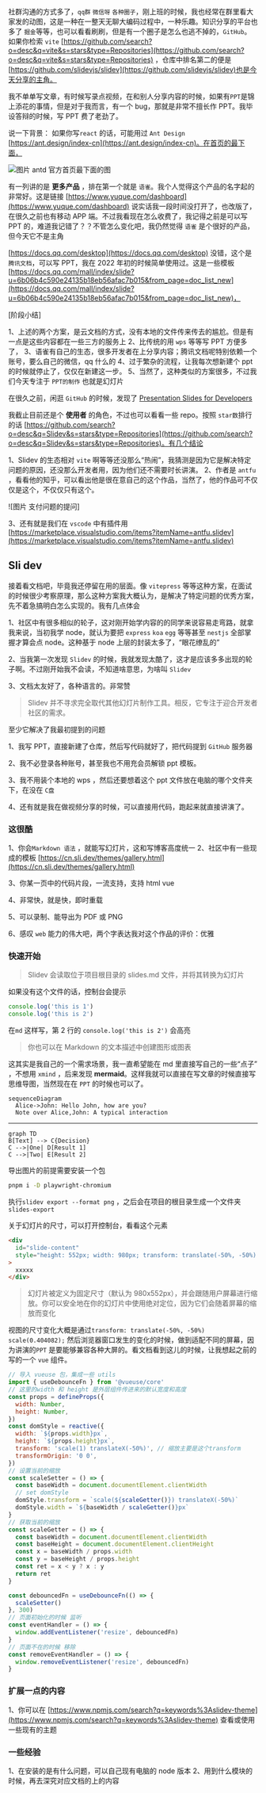 社群沟通的方式多了，`qq群` `微信呀` `各种圈子`，刚上班的时候，我也经常在群里看大家发的动图，这是一种在一整天无聊大编码过程中，一种乐趣。知识分享的平台也多了 `掘金`等等，也可以看看刷刷，但是有一个圈子是怎么也逃不掉的，`GitHub`。如果你检索 `vite` [https://github.com/search?o=desc&q=vite&s=stars&type=Repositories](https://github.com/search?o=desc&q=vite&s=stars&type=Repositories) ，仓库中排名第二的便是[https://github.com/slidevjs/slidev](https://github.com/slidevjs/slidev)也是今天分享的主角。

我不单单写文章，有时候写录点视频，在和别人分享内容的时候，如果有`PPT`是锦上添花的事情，但是对于我而言，有一个 bug，那就是非常不擅长作 PPT。我毕设答辩的时候，写 PPT 费了老劲了。

说一下背景：
如果你写`react` 的话，可能用过 `Ant Design` [https://ant.design/index-cn](https://ant.design/index-cn)。在首页的最下面，

![图片 antd 官方首页最下面的图]()

有一列讲的是 **更多产品** ，排在第一个就是 `语雀`。我个人觉得这个产品的名字起的非常好。这是链接 [https://www.yuque.com/dashboard](https://www.yuque.com/dashboard) 说实话我一段时间没打开了，也改版了，在很久之前也有移动 APP 端。不过我看现在怎么收费了，我记得之前是可以写 PPT 的，难道我记错了？？不管怎么变化吧，我仍然觉得 `语雀` 是个很好的产品，但今天它不是主角

[https://docs.qq.com/desktop](https://docs.qq.com/desktop) 没错，这个是 `腾讯文档`，可以写 PPT，我在 2022 年初的时候简单使用过。这是一些模板 [https://docs.qq.com/mall/index/slide?u=6b06b4c590e24135b18eb56afac7b015&from_page=doc_list_new](https://docs.qq.com/mall/index/slide?u=6b06b4c590e24135b18eb56afac7b015&from_page=doc_list_new)，

[阶段小结]

1、上述的两个方案，是云文档的方式，没有本地的文件传来传去的尴尬。但是有一点是这些内容都在一些三方的服务上
2、比传统的用 `wps` 等等写 PPT 方便多了，
3、语雀有自己的生态，很多开发者在上分享内容；腾讯文档呢特别依赖一个账号，要么自己的微信，qq 什么的
4、过于繁杂的流程，让我每次想新建个 ppt 的时候就停止了，仅仅在新建这一步。
5、当然了，这种类似的方案很多，不过我们今天专注于 `PPT的制作` 也就是幻灯片

在很久之前，闲逛 `GitHub` 的时候，发现了 [Presentation Slides for Developers](https://github.com/orgs/slidevjs/repositories?q=&type=all&language=&sort=stargazers)

我截止目前还是个 **使用者** 的角色，不过也可以看看一些 repo。按照 `star数`排行的话 [https://github.com/search?o=desc&q=Slidev&s=stars&type=Repositories](https://github.com/search?o=desc&q=Slidev&s=stars&type=Repositories)。有几个结论

1、Slidev 的生态相对 `vite` 啊等等还没那么“热闹”，我猜测是因为它是解决特定问题的原因，还没那么开发者用，因为他们还不需要时长讲演。
2、作者是 `antfu` ，看看他的知乎，可以看出他是很在意自己的这个作品，当然了，他的作品可不仅仅是这个，不仅仅只有这个。

![图片 支付问题的提问]

3、还有就是我们在 `vscode` 中有插件用 [https://marketplace.visualstudio.com/items?itemName=antfu.slidev](https://marketplace.visualstudio.com/items?itemName=antfu.slidev)

## Sli dev

接着看文档吧，毕竟我还停留在用的层面。像 `vitepress` 等等这种方案，在面试的时候很少考察原理，那么这种方案我大概认为，是解决了特定问题的优秀方案，先不着急搞明白怎么实现的。我有几点体会

1、社区中有很多相似的轮子，这对刚开始学内容的的同学来说容易走弯路，就拿我来说，当初我学 node，就认为要把 `express` `koa` `egg` 等等甚至 `nestjs` 全部掌握才算会点 node。这种基于 node 上层的封装太多了，“眼花缭乱的”

2、当我第一次发现 `Slidev` 的时候，我就发现太酷了，这才是应该多多出现的轮子啊。不过刚开始我不会读，不知道啥意思，为啥叫 `Slidev`

3、文档太友好了，各种语言的。非常赞

> Slidev 并不寻求完全取代其他幻灯片制作工具。相反，它专注于迎合开发者社区的需求。

至少它解决了我最初提到的问题

1、我写 PPT，直接新建了仓库，然后写代码就好了，把代码提到 `GitHub` 服务器

2、我不必登录各种账号，甚至我也不用充会员解锁 ppt 模板。

3、我不用装个本地的 wps ，然后还要想着这个 ppt 文件放在电脑的哪个文件夹下，在没在 `C盘`

4、还有就是我在做视频分享的时候，可以直接用代码，跑起来就直接讲演了。

### 这很酷

1、你会`Markdown 语法` ，就能写幻灯片，这和写博客高度统一
2、社区中有一些现成的模板 [https://cn.sli.dev/themes/gallery.html](https://cn.sli.dev/themes/gallery.html)

3、你某一页中的代码片段，一流支持，支持 html vue

4、非常快，就是快，即时重载

5、可以录制、能导出为 PDF 或 PNG

6、感叹 `web` 能力的伟大吧，两个字表达我对这个作品的评价：优雅

### 快速开始

> Slidev 会读取位于项目根目录的 slides.md 文件，并将其转换为幻灯片

如果没有这个文件的话，控制台会提示

```ts {2}
console.log('this is 1')
console.log('this is 2')
```

在`md` 这样写，第 2 行的 `console.log('this is 2')` 会高亮

> 你也可以在 Markdown 的文本描述中创建图形或图表

这其实是我自己的一个需求场景，我一直希望能在 md 里直接写自己的一些“点子” ，不想用 `xmind` ，后来发现 **mermaid**。这样我就可以直接在写文章的时候直接写思维导图，当然现在在 `PPT` 的时候也可以了。

```mermaid
sequenceDiagram
  Alice->John: Hello John, how are you?
  Note over Alice,John: A typical interaction
```

---

```mermaid {theme: 'neutral', scale: 0.8}
graph TD
B[Text] --> C{Decision}
C -->|One| D[Result 1]
C -->|Two| E[Result 2]
```

导出图片的前提需要安装一个包

```sh
pnpm i -D playwright-chromium
```

执行`slidev export --format png` ，之后会在项目的根目录生成一个文件夹 `slides-export`

关于幻灯片的尺寸，可以打开控制台，看看这个元素

```html
<div
  id="slide-content"
  style="height: 552px; width: 980px; transform: translate(-50%, -50%) scale(1.69977);"
>
  xxxxx
</div>
```

> 幻灯片被定义为固定尺寸（默认为 980x552px），并会跟随用户屏幕进行缩放。你可以安全地在你的幻灯片中使用绝对定位，因为它们会随着屏幕的缩放而变化

视图的尺寸变化大概是通过`transform: translate(-50%, -50%) scale(0.404082);` 然后浏览器窗口发生的变化的时候，做到适配不同的屏幕，因为讲演的`PPT` 是要能够兼容各种大屏的。看文档看到这儿的时候，让我想起之前的写的一个 `vue` 组件。

```js
// 导入 vueuse 包，集成一些 utils
import { useDebounceFn } from '@vueuse/core'
// 这里的width 和 height 是外层组件传进来的默认宽度和高度
const props = defineProps({
  width: Number,
  height: Number,
})
const domStyle = reactive({
  width: `${props.width}px`,
  height: `${props.height}px`,
  transform: 'scale(1) translateX(-50%)', // 缩放主要是这个transform
  transformOrigin: '0 0',
})
// 设置当前的缩放
const scaleSetter = () => {
  const baseWidth = document.documentElement.clientWidth
  // set domStyle
  domStyle.transform = `scale(${scaleGetter()}) translateX(-50%)`
  domStyle.width = `${baseWidth / scaleGetter()}px`
}
// 获取当前的缩放
const scaleGetter = () => {
  const baseWidth = document.documentElement.clientWidth
  const baseHeight = document.documentElement.clientHeight
  const x = baseWidth / props.width
  const y = baseHeight / props.height
  const ret = x < y ? x : y
  return ret
}

const debouncedFn = useDebounceFn(() => {
  scaleSetter()
}, 300)
// 页面初始化的时候 监听
const eventHandler = () => {
  window.addEventListener('resize', debouncedFn)
}
// 页面不在的时候 移除
const removeEventHandler = () => {
  window.removeEventListener('resize', debouncedFn)
}
```

### 扩展一点的内容

1、你可以在 [https://www.npmjs.com/search?q=keywords%3Aslidev-theme](https://www.npmjs.com/search?q=keywords%3Aslidev-theme) 查看或使用一些现有的主题

### 一些经验

1、在安装的是有什么问题，可以自己现有电脑的 node 版本
2、用到什么模块的时候，再去深究对应文档的上的内容
